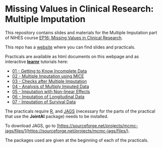 # Missing Values in Clinical Research: Multiple Imputation

This repository contains slides and materials for the Multiple Imputation part of NIHES course
[EP16: Missing Values in Clinical Research](https://www.nihes.com/course/ep16_missing_values_in_clinical_research/).

This repo has a [website](https://nerler.github.io/EP16_Multiple_Imputation)
where you can find slides and practicals.

Practicals are available as html documents on this webpage and as interactive
[**learnr**](https://rstudio.github.io/learnr/) tutorials here:

* [01 - Getting to Know Incomplete Data](https://emcbiostatistics.shinyapps.io/EP16_IncompleteData)
* [02 - Multiple Imputation using MICE](https://emcbiostatistics.shinyapps.io/EP16_MImice)
* [03 - Checks after Multiple Imputation](https://emcbiostatistics.shinyapps.io/EP16_MIcheck)
* [04 - Analysis of Multiply Imputed Data](https://emcbiostatistics.shinyapps.io/EP16_AnalysisMI)
* [05 - Imputation with Non-linear Effects](https://emcbiostatistics.shinyapps.io/EP16_MInonlin)
* [06 - Imputation of Longitudinal Data](https://emcbiostatistics.shinyapps.io/EP16_MIlong)
* [07 - Imputation of Survival Data](https://emcbiostatistics.shinyapps.io/EP16_MIsurv)

The practicals require [R](https://cran.r-project.org/), and
[JAGS](https://sourceforge.net/projects/mcmc-jags/files/) (necessary for the parts of the practical that use the **JointAI** package) needs to be installed.

To download JAGS, go to [https://sourceforge.net/projects/mcmc-jags/files/](https://sourceforge.net/projects/mcmc-jags/files/).

The packages used are given at the beginning of each of the practicals.
